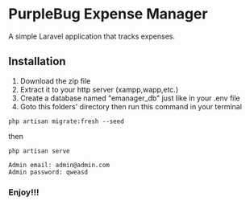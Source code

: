 # PurpleBug Expense Manager

A simple Laravel application that tracks expenses.

## Installation

1. Download the zip file
2. Extract it to your http server (xampp,wapp,etc.)
3. Create a database named "emanager_db" just like in your .env file
4. Goto this folders' directory then run this command in your terminal

```
php artisan migrate:fresh --seed
```

then

```
php artisan serve
```

```
Admin email: admin@admin.com
Admin password: qweasd
```


### Enjoy!!!

